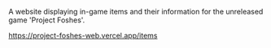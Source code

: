 A website displaying in-game items and their information for the unreleased game 'Project Foshes'. 

https://project-foshes-web.vercel.app/items
